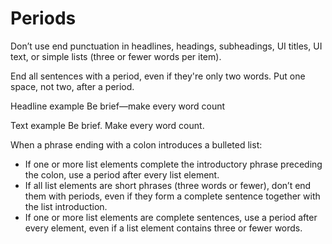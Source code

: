 ﻿# Periods

Don’t
use end punctuation in headlines, headings, subheadings, UI
titles, UI text, or simple lists (three or fewer words per item).

End all sentences with a period, even if they're only two words. Put one space, not two, after a period. 

Headline example Be brief—make every word count

Text example Be brief. Make every word count.

When a phrase ending with a colon introduces a bulleted list:

  - If one or more list elements complete the introductory phrase preceding the colon, use a period after every list element.
  - If
    all list elements are short phrases (three words or fewer), don’t
    end them with periods, even if they form a complete sentence
    together with the list introduction.
  - If
    one or more list elements are complete sentences, use a period
    after every element, even if a list element contains three or fewer
    words.
